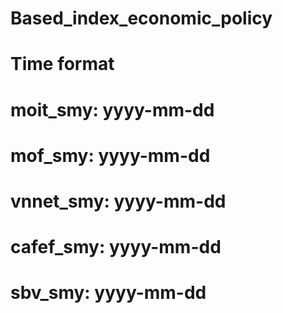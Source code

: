 # Based_index_economic_policy
  # Time format
  # moit_smy: yyyy-mm-dd
  # mof_smy: yyyy-mm-dd
  # vnnet_smy: yyyy-mm-dd
  # cafef_smy: yyyy-mm-dd
  # sbv_smy: yyyy-mm-dd
